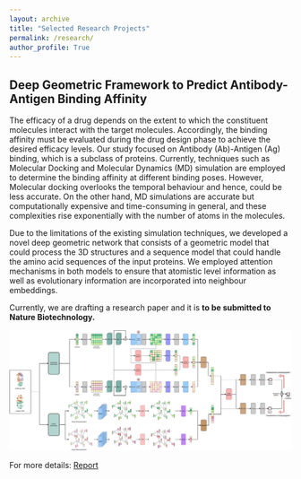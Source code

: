```yaml
---
layout: archive
title: "Selected Research Projects"
permalink: /research/
author_profile: True
---
```


## Deep Geometric Framework to Predict Antibody-Antigen Binding Affinity
The efficacy of a drug depends on the extent to which the constituent molecules interact with the target molecules. Accordingly, the binding affinity must be evaluated during the drug design phase to achieve
the desired efficacy levels. Our study focused on Antibody (Ab)-Antigen (Ag) binding, which is a subclass of proteins. Currently, techniques such as Molecular Docking and Molecular Dynamics (MD) simulation are employed to determine the binding affinity at different binding poses. However, Molecular docking overlooks the temporal behaviour and hence, could be less accurate. On the other hand, MD simulations are accurate but computationally expensive and time-consuming in general, and these complexities rise exponentially with the number of atoms in the molecules.

Due to the limitations of the existing simulation techniques, we developed a novel deep geometric network that consists of a geometric model that could process the 3D structures and a sequence model that could handle the amino acid sequences of the input proteins. We employed attention mechanisms in both models to ensure that atomistic level information as well as evolutionary information are incorporated into neighbour embeddings.

Currently, we are drafting a research paper and it is <b>to be submitted to Nature Biotechnology.</b>
<p align="center"><img src="../images/COMPLETEMODEL.png" width="1000"/></p>

For more details: <a href = 'https://drive.google.com/file/d/1NkxO8fNq3UGV0jqNu1U2A8QNA0jpSgeo/view?usp=sharing'>Report</a>